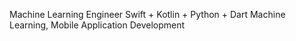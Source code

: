 Machine Learning Engineer
Swift + Kotlin + Python + Dart
Machine Learning, Mobile Application Development
